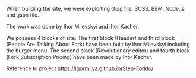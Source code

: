 When building the site, we were exploiting Gulp file, SCSS, BEM, Node.js and .json file.

The work was done by Ihor Milevskyi and Ihor Kacher.

We possess 4 blocks of site. 
The first block (Header) and third block (People Are Talking About Fork) have been built by Ihor Milevskyi including the burger menu. The second block (Revolutionary editor) and fourth block (Fork Subscription Pricing) have been made by Ihor Kacher.

Reference to project https://igormilya.github.io/Step-ForkIo/
